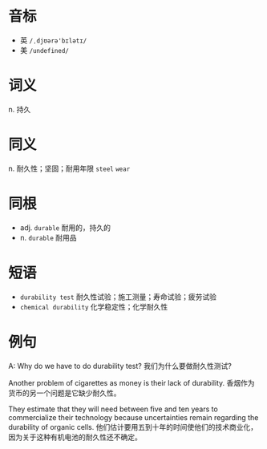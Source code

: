 # 音标

- 英 `/ˌdjʊərə'bɪlətɪ/`
- 美 `/undefined/`

# 词义

n. 持久


# 同义

n. 耐久性；坚固；耐用年限
`steel` `wear`

# 同根

- adj. `durable` 耐用的，持久的
- n. `durable` 耐用品

# 短语

- `durability test` 耐久性试验；施工测量；寿命试验；疲劳试验
- `chemical durability` 化学稳定性；化学耐久性

# 例句

A: Why do we have to do durability test?
我们为什么要做耐久性测试?

Another problem of cigarettes as money is their lack of durability.
香烟作为货币的另一个问题是它缺少耐久性。

They estimate that they will need between five and ten years to commercialize their technology because uncertainties remain regarding the durability of organic cells.
他们估计要用五到十年的时间使他们的技术商业化，因为关于这种有机电池的耐久性还不确定。


